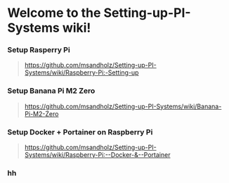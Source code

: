 # Welcome to the Setting-up-PI-Systems wiki!

### Setup Rasperry Pi
> https://github.com/msandholz/Setting-up-PI-Systems/wiki/Raspberry-Pi:-Setting-up

### Setup Banana Pi M2 Zero
> https://github.com/msandholz/Setting-up-PI-Systems/wiki/Banana-Pi-M2-Zero

### Setup Docker + Portainer on Raspberry Pi
> https://github.com/msandholz/Setting-up-PI-Systems/wiki/Raspberry-Pi:--Docker-&--Portainer

### hh 
